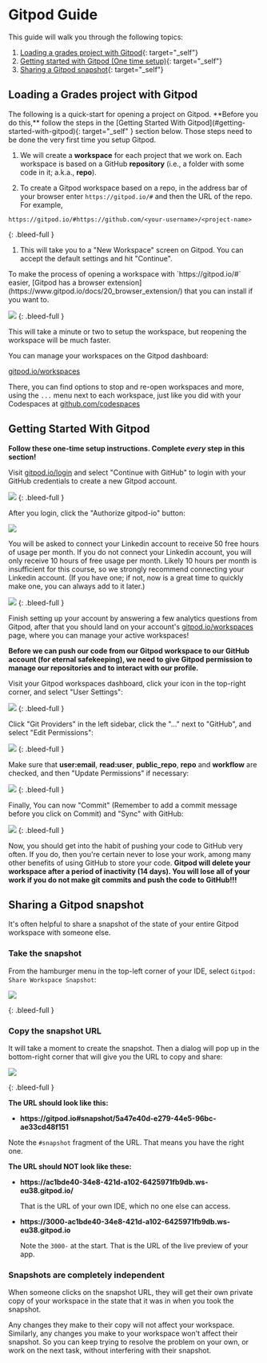 # Gitpod Guide

This guide will walk you through the following topics: 
1. [Loading a grades project with Gitpod](#loading-a-grades-project-with-gitpod){: target="_self"}
1. [Getting started with Gitpod (One time setup)](#getting-started-with-gitpod){: target="_self"}
1. [Sharing a Gitpod snapshot](#sharing-a-gitpod-snapshot){: target="_self"}

## Loading a Grades project with Gitpod

<div class="bg-blue-100 py-1 px-5">
The following is a quick-start for opening a project on Gitpod. **Before you do this,** follow the steps in the [Getting Started With Gitpod](#getting-started-with-gitpod){: target="_self" } section below. Those steps need to be done the very first time you setup Gitpod.
</div>

1. We will create a **workspace** for each project that we work on. Each workspace is based on a GitHub **repository** (i.e., a folder with some code in it; a.k.a., **repo**).

1. To create a Gitpod workspace based on a repo, in the address bar of your browser enter `https://gitpod.io/#` and then the URL of the repo. For example,

  ```
  https://gitpod.io/#https://github.com/<your-username>/<project-name>
  ```
  {: .bleed-full }

1. This will take you to a "New Workspace" screen on Gitpod. You can accept the default settings and hit "Continue". 

<aside markdown="1">
To make the process of opening a workspace with `https://gitpod.io/#` easier, [Gitpod has a browser extension](https://www.gitpod.io/docs/20_browser_extension/) that you can install if you want to.
</aside>

<!-- ![](/assets/launch-gitpod.png) -->
![](/assets/launch-gitpod.png)
{: .bleed-full }

This will take a minute or two to setup the workspace, but reopening the workspace will be much faster.

<div class="bg-blue-100 py-1 px-5">

You can manage your workspaces on the Gitpod dashboard: 

[gitpod.io/workspaces](https://gitpod.io/workspaces)

There, you can find options to stop and re-open workspaces and more, using the `...` menu next to each workspace, just like you did with your Codespaces at [github.com/codespaces](https://github.com/codespaces)
</div>

## Getting Started With Gitpod

**Follow these one-time setup instructions. Complete _every_ step in this section!**

Visit [gitpod.io/login](https://gitpod.io/login) and select "Continue with GitHub" to login with your GitHub credentials to create a new Gitpod account.

![](/assets/gitpod-first-login.png)
{: .bleed-full }

After you login, click the "Authorize gitpod-io" button:

![](/assets/gitpod-first-login-authorize.png)

You will be asked to connect your Linkedin account to receive 50 free hours of usage per month. If you do not connect your Linkedin account, you will only receive 10 hours of free usage per month. Likely 10 hours per month is insufficient for this course, so we strongly recommend connecting your Linkedin account. (If you have one; if not, now is a great time to quickly make one, you can always add to it later.)

![](/assets/gitpod-first-login-linkedin.png)
{: .bleed-full }

Finish setting up your account by answering a few analytics questions from Gitpod, after that you should land on your account's [gitpod.io/workspaces](https://gitpod.io/workspaces) page, where you can manage your active workspaces!

**Before we can push our code from our Gitpod workspace to our GitHub account (for eternal safekeeping), we need to give Gitpod permission to manage our repositories and to interact with our profile.**

Visit your Gitpod workspaces dashboard, click your icon in the top-right corner, and select "User Settings":

![](/assets/user-setting.png)
{: .bleed-full }

Click "Git Providers" in the left sidebar, click the "..." next to "GitHub",  and select "Edit Permissions":

![](/assets/git-providers.png)
{: .bleed-full }

Make sure that **user:email**, **read:user**, **public_repo**, **repo** and **workflow** are checked, and then "Update Permissions" if necessary:

![](/assets/edit-permissions.png)
{: .bleed-full }

Finally, You can now "Commit" (Remember to add a commit message before you click on Commit) and "Sync" with GitHub:

![](/assets/git-commit.png)
{: .bleed-full }
		
Now, you should get into the habit of pushing your code to GitHub very often. If you do, then you're certain never to lose your work, among many other benefits of using GitHub to store your code. **Gitpod will delete your workspace after a period of inactivity (14 days). You will lose all of your work if you do not make git commits and push the code to GitHub!!!**

## Sharing a Gitpod snapshot

It's often helpful to share a snapshot of the state of your entire Gitpod workspace with someone else.

### Take the snapshot

From the hamburger menu in the top-left corner of your IDE, select `Gitpod: Share Workspace Snapshot`:

<!-- ![](/assets/gitpod-snapshot-file-menu.png) -->
![](/assets/gitpod-snapshot-file-menu.png)

{: .bleed-full }

### Copy the snapshot URL

It will take a moment to create the snapshot. Then a dialog will pop up in the bottom-right corner that will give you the URL to copy and share:

<!-- ![](/assets/gitpod-snapshot-copy-url.png) -->
![](/assets/gitpod-snapshot-copy-url.png)

{: .bleed-full }

**The URL should look like this:**

  - **https\://gitpod.io#snapshot/5a47e40d-e279-44e5-96bc-ae33cd48f151**

Note the `#snapshot` fragment of the URL. That means you have the right one.

**The URL should NOT look like these:**

  - **https\://ac1bde40-34e8-421d-a102-6425971fb9db.ws-eu38.gitpod.io/**

    That is the URL of your own IDE, which no one else can access.

  - **https\://3000-ac1bde40-34e8-421d-a102-6425971fb9db.ws-eu38.gitpod.io**

    Note the `3000-` at the start. That is the URL of the live preview of your app.

### Snapshots are completely independent

When someone clicks on the snapshot URL, they will get their own private copy of your workspace in the state that it was in when you took the snapshot.

Any changes they make to their copy will not affect your workspace. Similarly, any changes you make to your workspace won't affect their snapshot. So you can keep trying to resolve the problem on your own, or work on the next task, without interfering with their snapshot.

